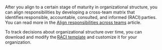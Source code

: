 After you align to a certain stage of maturity in organizational structure, you can align responsibilities by developing a cross-team matrix that identifies responsible, accountable, consulted, and informed (RACI) parties. You can read more in the [Align responsibilities across teams](/azure/cloud-adoption-framework/organize/raci-alignment) article. 

To track decisions about organizational structure over time, you can download and modify the [RACI template](https://raw.githubusercontent.com/microsoft/CloudAdoptionFramework/master/organize/raci-template.xlsx) and customize it for your organization.
